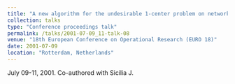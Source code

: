 ```yaml
---
title: "A new algorithm for the undesirable 1-center problem on networks"
collection: talks
type: "Conference proceedings talk"
permalink: /talks/2001-07-09_11-talk-08
venue: "18th European Conference on Operational Research (EURO 18)"
date: 2001-07-09
location: "Rotterdam, Netherlands"
---
```

July 09-11, 2001. Co-authored with Sicilia J.

